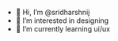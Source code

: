 - 👋 Hi, I’m @sridharshnij
- 👀 I’m interested in designing
- 🌱 I’m currently learning ui/ux
  
<!---
sridharshnij/sridharshnij is a ✨ special ✨ repository because its `README.md` (this file) appears on your GitHub profile.
You can click the Preview link to take a look at your changes.
--->

